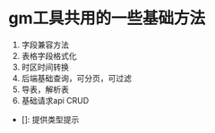 # gm工具共用的一些基础方法  
1. 字段兼容方法
2. 表格字段格式化
3. 时区时间转换
4. 后端基础查询，可分页，可过滤
5. 导表，解析表
6. 基础请求api  CRUD

- []: 提供类型提示
